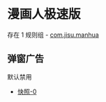 # 漫画人极速版

存在 1 规则组 - [com.jisu.manhua](/src/apps/com.jisu.manhua.ts)

## 弹窗广告

默认禁用

- [快照-0](https://i.gkd.li/i/13688186)
